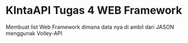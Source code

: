 # KIntaAPI Tugas 4 WEB Framework

Membuat list Web Framework dimana data nya di ambil dari JASON menggunak Volley-API

